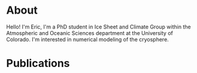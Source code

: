 # About
Hello! I'm Eric, I'm a PhD student in Ice Sheet and Climate Group within the Atmospheric and Oceanic Sciences department at the University of Colorado. I'm interested in numerical modeling of the cryosphere.

# Publications


